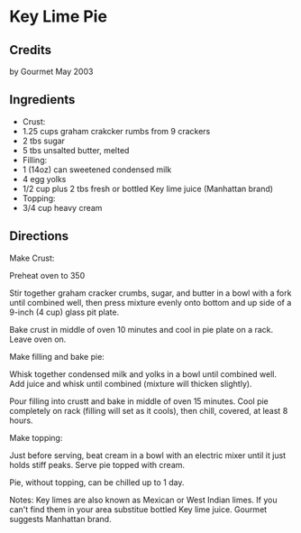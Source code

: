 # Key Lime Pie 

## Credits

by Gourmet May 2003

## Ingredients

- Crust:
- 1.25 cups graham crakcker rumbs from 9 crackers
- 2 tbs sugar
- 5 tbs unsalted butter, melted
- Filling:
- 1 (14oz) can sweetened condensed milk
- 4 egg yolks
- 1/2 cup plus 2 tbs fresh or bottled Key lime juice (Manhattan brand)
- Topping:
- 3/4 cup heavy cream

## Directions

Make Crust:  
 Preheat oven to 350  
  
 Stir together graham cracker crumbs, sugar, and butter in a bowl with a fork until combined well, then press mixture evenly onto bottom and up side of a 9-inch (4 cup) glass pit plate.  
  
 Bake crust in middle of oven 10 minutes and cool in pie plate on a rack. Leave oven on.  
  
 Make filling and bake pie:  
 Whisk together condensed milk and yolks in a bowl until combined well. Add juice and whisk until combined (mixture will thicken slightly).  
  
 Pour filling into crustt and bake in middle of oven 15 minutes. Cool pie completely on rack (filling will set as it cools), then chill, covered, at least 8 hours.  
  
 Make topping:  
 Just before serving, beat cream in a bowl with an electric mixer until it just holds stiff peaks. Serve pie topped with cream.  
  
 Pie, without topping, can be chilled up to 1 day.

Notes: Key limes are also known as Mexican or West Indian limes. If you can't find them in your area substitue bottled Key lime juice. Gourmet suggests Manhattan brand.

